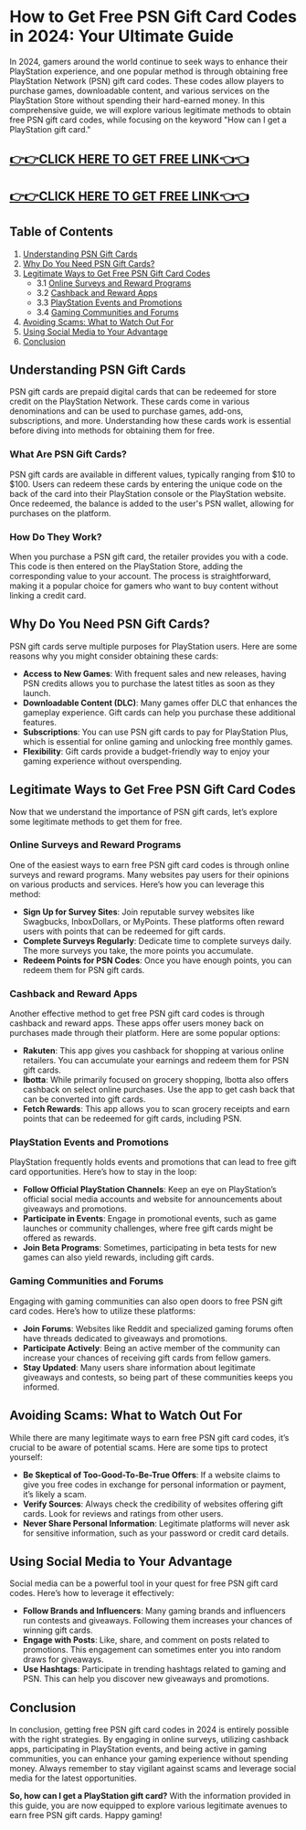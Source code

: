 # How to Get Free PSN Gift Card Codes in 2024: Your Ultimate Guide

In 2024, gamers around the world continue to seek ways to enhance their PlayStation experience, and one popular method is through obtaining free PlayStation Network (PSN) gift card codes. These codes allow players to purchase games, downloadable content, and various services on the PlayStation Store without spending their hard-earned money. In this comprehensive guide, we will explore various legitimate methods to obtain free PSN gift card codes, while focusing on the keyword "How can I get a PlayStation gift card."

[👉👉CLICK HERE TO GET FREE LINK👈👈](https://todaylink.site/CoinsLink/)
--
[👉👉CLICK HERE TO GET FREE LINK👈👈](https://todaylink.site/CoinsLink/)
--
## Table of Contents

1. [Understanding PSN Gift Cards](#understanding-psn-gift-cards)
2. [Why Do You Need PSN Gift Cards?](#why-do-you-need-psn-gift-cards)
3. [Legitimate Ways to Get Free PSN Gift Card Codes](#legitimate-ways-to-get-free-psn-gift-card-codes)
   - 3.1 [Online Surveys and Reward Programs](#online-surveys-and-reward-programs)
   - 3.2 [Cashback and Reward Apps](#cashback-and-reward-apps)
   - 3.3 [PlayStation Events and Promotions](#playstation-events-and-promotions)
   - 3.4 [Gaming Communities and Forums](#gaming-communities-and-forums)
4. [Avoiding Scams: What to Watch Out For](#avoiding-scams-what-to-watch-out-for)
5. [Using Social Media to Your Advantage](#using-social-media-to-your-advantage)
6. [Conclusion](#conclusion)

## Understanding PSN Gift Cards

PSN gift cards are prepaid digital cards that can be redeemed for store credit on the PlayStation Network. These cards come in various denominations and can be used to purchase games, add-ons, subscriptions, and more. Understanding how these cards work is essential before diving into methods for obtaining them for free.

### What Are PSN Gift Cards?

PSN gift cards are available in different values, typically ranging from $10 to $100. Users can redeem these cards by entering the unique code on the back of the card into their PlayStation console or the PlayStation website. Once redeemed, the balance is added to the user's PSN wallet, allowing for purchases on the platform.

### How Do They Work?

When you purchase a PSN gift card, the retailer provides you with a code. This code is then entered on the PlayStation Store, adding the corresponding value to your account. The process is straightforward, making it a popular choice for gamers who want to buy content without linking a credit card.

## Why Do You Need PSN Gift Cards?

PSN gift cards serve multiple purposes for PlayStation users. Here are some reasons why you might consider obtaining these cards:

- **Access to New Games**: With frequent sales and new releases, having PSN credits allows you to purchase the latest titles as soon as they launch.
- **Downloadable Content (DLC)**: Many games offer DLC that enhances the gameplay experience. Gift cards can help you purchase these additional features.
- **Subscriptions**: You can use PSN gift cards to pay for PlayStation Plus, which is essential for online gaming and unlocking free monthly games.
- **Flexibility**: Gift cards provide a budget-friendly way to enjoy your gaming experience without overspending.

## Legitimate Ways to Get Free PSN Gift Card Codes

Now that we understand the importance of PSN gift cards, let’s explore some legitimate methods to get them for free.

### Online Surveys and Reward Programs

One of the easiest ways to earn free PSN gift card codes is through online surveys and reward programs. Many websites pay users for their opinions on various products and services. Here’s how you can leverage this method:

- **Sign Up for Survey Sites**: Join reputable survey websites like Swagbucks, InboxDollars, or MyPoints. These platforms often reward users with points that can be redeemed for gift cards.
- **Complete Surveys Regularly**: Dedicate time to complete surveys daily. The more surveys you take, the more points you accumulate.
- **Redeem Points for PSN Codes**: Once you have enough points, you can redeem them for PSN gift cards.

### Cashback and Reward Apps

Another effective method to get free PSN gift card codes is through cashback and reward apps. These apps offer users money back on purchases made through their platform. Here are some popular options:

- **Rakuten**: This app gives you cashback for shopping at various online retailers. You can accumulate your earnings and redeem them for PSN gift cards.
- **Ibotta**: While primarily focused on grocery shopping, Ibotta also offers cashback on select online purchases. Use the app to get cash back that can be converted into gift cards.
- **Fetch Rewards**: This app allows you to scan grocery receipts and earn points that can be redeemed for gift cards, including PSN.

### PlayStation Events and Promotions

PlayStation frequently holds events and promotions that can lead to free gift card opportunities. Here’s how to stay in the loop:

- **Follow Official PlayStation Channels**: Keep an eye on PlayStation’s official social media accounts and website for announcements about giveaways and promotions.
- **Participate in Events**: Engage in promotional events, such as game launches or community challenges, where free gift cards might be offered as rewards.
- **Join Beta Programs**: Sometimes, participating in beta tests for new games can also yield rewards, including gift cards.

### Gaming Communities and Forums

Engaging with gaming communities can also open doors to free PSN gift card codes. Here’s how to utilize these platforms:

- **Join Forums**: Websites like Reddit and specialized gaming forums often have threads dedicated to giveaways and promotions.
- **Participate Actively**: Being an active member of the community can increase your chances of receiving gift cards from fellow gamers.
- **Stay Updated**: Many users share information about legitimate giveaways and contests, so being part of these communities keeps you informed.

## Avoiding Scams: What to Watch Out For

While there are many legitimate ways to earn free PSN gift card codes, it’s crucial to be aware of potential scams. Here are some tips to protect yourself:

- **Be Skeptical of Too-Good-To-Be-True Offers**: If a website claims to give you free codes in exchange for personal information or payment, it’s likely a scam.
- **Verify Sources**: Always check the credibility of websites offering gift cards. Look for reviews and ratings from other users.
- **Never Share Personal Information**: Legitimate platforms will never ask for sensitive information, such as your password or credit card details.

## Using Social Media to Your Advantage

Social media can be a powerful tool in your quest for free PSN gift card codes. Here’s how to leverage it effectively:

- **Follow Brands and Influencers**: Many gaming brands and influencers run contests and giveaways. Following them increases your chances of winning gift cards.
- **Engage with Posts**: Like, share, and comment on posts related to promotions. This engagement can sometimes enter you into random draws for giveaways.
- **Use Hashtags**: Participate in trending hashtags related to gaming and PSN. This can help you discover new giveaways and promotions.

## Conclusion

In conclusion, getting free PSN gift card codes in 2024 is entirely possible with the right strategies. By engaging in online surveys, utilizing cashback apps, participating in PlayStation events, and being active in gaming communities, you can enhance your gaming experience without spending money. Always remember to stay vigilant against scams and leverage social media for the latest opportunities.

**So, how can I get a PlayStation gift card?** With the information provided in this guide, you are now equipped to explore various legitimate avenues to earn free PSN gift cards. Happy gaming!
